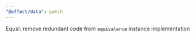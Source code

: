 ```yaml
---
"@effect/data": patch
---
```


Equal: remove redundant code from `equivalence` instance implementation
